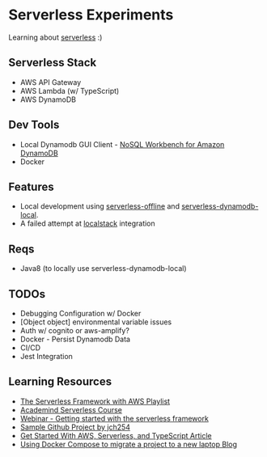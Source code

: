 # Serverless Experiments

Learning about [serverless](https://www.serverless.com/) :)

## Serverless Stack

- AWS API Gateway
- AWS Lambda (w/ TypeScript)
- AWS DynamoDB

## Dev Tools

- Local Dynamodb GUI Client - [NoSQL Workbench for Amazon DynamoDB](https://docs.aws.amazon.com/amazondynamodb/latest/developerguide/workbench.settingup.html)
- Docker

## Features

- Local development using [serverless-offline](https://github.com/dherault/serverless-offline) and [serverless-dynamodb-local](https://github.com/99x/serverless-dynamodb-local).
- A failed attempt at [localstack](https://github.com/localstack/localstack) integration

## Reqs

- Java8 (to locally use serverless-dynamodb-local)

## TODOs

- Debugging Configuration w/ Docker
- [Object object] environmental variable issues
- Auth w/ cognito or aws-amplify?
- Docker - Persist Dynamodb Data
- CI/CD
- Jest Integration

## Learning Resources

- [The Serverless Framework with AWS Playlist](https://www.youtube.com/watch?v=D5_FHbdsjRc&list=PLmexTtcbIn_gP8bpsUsHfv-58KsKPsGEo)
- [Academind Serverless Course](https://pro.academind.com/p/aws-serverless-apis-apps-a-complete-introduction)
- [Webinar - Getting started with the serverless framework](https://www.youtube.com/watch?v=LXB2Nv9ygQc)
- [Sample Github Project by jch254](https://github.com/jch254/serverless-node-dynamodb-api)
- [Get Started With AWS, Serverless, and TypeScript Article](https://dev.to/michael_timbs/get-started-with-aws-serverless-and-typescript-5hgf)
- [Using Docker Compose to migrate a project to a new laptop Blog](https://medium.com/@marinithiago/using-docker-compose-to-migrate-a-project-to-a-new-laptop-f4aabde1ad6b)
